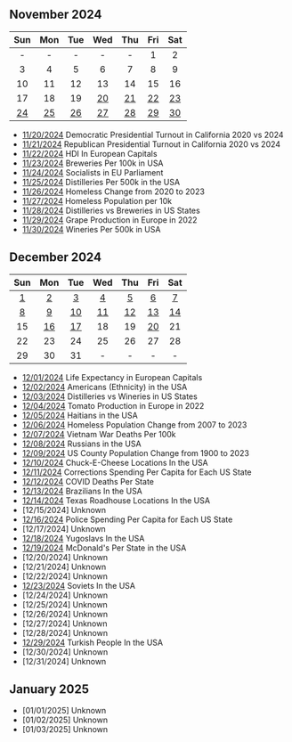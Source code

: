 ## November 2024

|Sun|Mon|Tue|Wed|Thu|Fri|Sat|
|:-:|:-:|:-:|:-:|:-:|:-:|:-:|
| - | - | - | - | - |1|2|
|3|4|5|6|7|8|9|
|10|11|12|13|14|15|16|
|17|18|19|[20](projects/California_Democratic_Pres_Turnout_2020_2024/)|[21](projects/California_Republican_Pres_Turnout_2020_2024)|[22](projects/Breweries_Per_Capita/)|[23](projects/Breweries_Per_Capita/)|
|[24](projects/European_Socialists/)|[25](projects/Distilleries_Per_Capita/)|[26](projects/Homeless_Change_2020_2023/)|[27](projects/Homeless_population_per_10k/)|[28](projects/Distilleries_vs_Breweries/)|[29](projects/Grape_Production_Europe_2022/)|[30](projects/Wineries_Per_Capita/)|


* [11/20/2024](projects/California_Democratic_Pres_Turnout_2020_2024/) Democratic Presidential Turnout in California 2020 vs 2024
* [11/21/2024](projects/California_Republican_Pres_Turnout_2020_2024) Republican Presidential Turnout in California 2020 vs 2024
* [11/22/2024](projects/European_Capitals_HDI) HDI In European Capitals
* [11/23/2024](projects/Breweries_Per_Capita/) Breweries Per 100k in USA
* [11/24/2024](projects/European_Socialists/) Socialists in EU Parliament
* [11/25/2024](projects/Distilleries_Per_Capita/) Distilleries Per 500k in the USA
* [11/26/2024](projects/Homeless_Change_2020_2023/) Homeless Change from 2020 to 2023
* [11/27/2024](projects/Homeless_population_per_10k/) Homeless Population per 10k
* [11/28/2024](projects/Distilleries_vs_Breweries/) Distilleries vs Breweries in US States
* [11/29/2024](projects/Grape_Production_Europe_2022/) Grape Production in Europe in 2022
* [11/30/2024](projects/Wineries_Per_Capita/) Wineries Per 500k in USA

## December 2024

|Sun|Mon|Tue|Wed|Thu|Fri|Sat|
|:-:|:-:|:-:|:-:|:-:|:-:|:-:|
|[1](projects/European_Capitals_Life_Expectancy/)|[2](projects/Americans_in_USA/)|[3](projects/Distilleries_vs_Wineries)|[4](projects/Tomato_Production_Europe_2022/)|[5](projects/Haitians_in_USA/)|[6](projects/Homeless_Change_2007_2023)|[7](projects/Vietnam_War_Deaths)|
|[8](projects/Russians_in_USA/)|[9](projects/Population_Change_1900_to_2023/)|[10](projects/ChuckECheese_Locations_US/)|[11](projects/Corrections_Spending_Per_Capita/)|[12](projects/COVID_Deaths_Per_State/)|[13](projects/Brazilians_in_USA/)|[14](projects/TexasRoadHouse_Locations_US/)|
|15|[16](projects/Police_Spending_Per_Capita/)|[17](projects/Police_Spending_Per_Capita/)|18|19|[20](projects/McDonalds_Per_State/)|21|
|22|23|24|25|26|27|28|
|29|30|31| - | - | - | - |

* [12/01/2024](projects/European_Capitals_Life_Expectancy/) Life Expectancy in European Capitals
* [12/02/2024](projects/Americans_in_USA/) Americans (Ethnicity) in the USA
* [12/03/2024](projects/Distilleries_vs_Wineries) Distilleries vs Wineries in US States
* [12/04/2024](projects/Tomato_Production_Europe_2022/) Tomato Production in Europe in 2022
* [12/05/2024](projects/Haitians_in_USA/) Haitians in the USA
* [12/06/2024](projects/Homeless_Change_2007_2023) Homeless Population Change from 2007 to 2023
* [12/07/2024](projects/Vietnam_War_Deaths) Vietnam War Deaths Per 100k
* [12/08/2024](projects/Russians_in_USA/) Russians in the USA
* [12/09/2024](projects/Population_Change_1900_to_2023/) US County Population Change from 1900 to 2023
* [12/10/2024](projects/ChuckECheese_Locations_US/) Chuck-E-Cheese Locations In the USA
* [12/11/2024](projects/Corrections_Spending_Per_Capita/) Corrections Spending Per Capita for Each US State
* [12/12/2024](projects/COVID_Deaths_Per_State/) COVID Deaths Per State
* [12/13/2024](projects/Brazilians_in_USA/) Brazilians In the USA
* [12/14/2024](projects/TexasRoadHouse_Locations_US/) Texas Roadhouse Locations In the USA
* [12/15/2024] Unknown
* [12/16/2024](projects/Police_Spending_Per_Capita/) Police Spending Per Capita for Each US State
* [12/17/2024] Unknown
* [12/18/2024](projects/Yugoslavs_in_USA/) Yugoslavs In the USA
* [12/19/2024](projects/McDonalds_Per_State/) McDonald's Per State in the USA
* [12/20/2024] Unknown
* [12/21/2024] Unknown
* [12/22/2024] Unknown
* [12/23/2024](projects/Soviets_in_USA/) Soviets In the USA
* [12/24/2024] Unknown
* [12/25/2024] Unknown
* [12/26/2024] Unknown
* [12/27/2024] Unknown
* [12/28/2024] Unknown
* [12/29/2024](projects/Turks_In_USA) Turkish People In the USA
* [12/30/2024] Unknown
* [12/31/2024] Unknown

## January 2025
* [01/01/2025] Unknown
* [01/02/2025] Unknown
* [01/03/2025] Unknown
